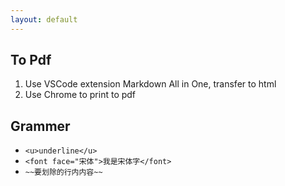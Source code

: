 ```yaml
---
layout: default
---
```


## To Pdf
1. Use VSCode extension Markdown All in One, transfer to html
1. Use Chrome to print to pdf

## Grammer
- `<u>underline</u>`
- `<font face="宋体">我是宋体字</font>`
- `~~要划除的行内内容~~`
